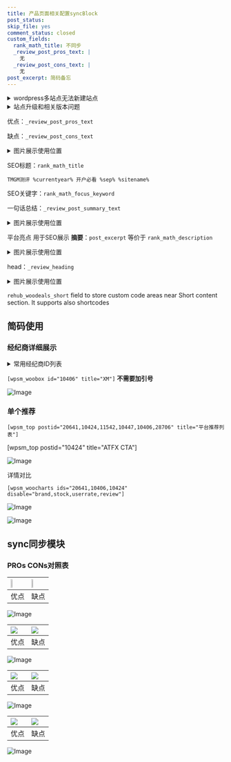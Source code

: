```yaml
---
title: 产品页面相关配置syncBlock
post_status: 
skip_file: yes
comment_status: closed
custom_fields:
  rank_math_title: 不同步
  _review_post_pros_text: |
    无
  _review_post_cons_text: |
    无
post_excerpt: 简码备忘
---
```

<details><summary>wordpress多站点无法新建站点</summary>

<li>和报错需要清理cookies一样的原因</li>
<li>wp-config.php里面<code>define( 'SUBDOMAIN_INSTALL', false );//子域名安装</code></li>
<li>新建子站点是用<code>define( 'SUBDOMAIN_INSTALL', true);//子域名安装</code> 完成以后，改成<code>false</code></li>
</details>

<details><summary>站点升级和相关版本问题</summary>

<p>wordpress：5.9.9
woocommerce：7.5.1
出现问题的地方：主题选项里面>><strong>Product layout >>compact style</strong></p>
<p>如何出现没有用过的字段 导致无法保存。先导出配置 然后进行修改，后面再次恢复即可。</p>
<p>出现部分字段无法显示时，需要返回默认布局后，对产品进行保存就好了。</p>
<p></p>
</details>

优点：`_review_post_pros_text`

缺点：`_review_post_cons_text`

<details><summary>图片展示使用位置</summary>

<img src="https://prod-files-secure.s3.us-west-2.amazonaws.com/39ed1227-6d7d-4570-be36-9ccd4a2c4241/f51d3d83-55d4-4bdf-9604-f37ec77ab556/Untitled.png?X-Amz-Algorithm=AWS4-HMAC-SHA256&X-Amz-Content-Sha256=UNSIGNED-PAYLOAD&X-Amz-Credential=ASIAZI2LB4665WAM2DGA%2F20250718%2Fus-west-2%2Fs3%2Faws4_request&X-Amz-Date=20250718T045519Z&X-Amz-Expires=3600&X-Amz-Security-Token=IQoJb3JpZ2luX2VjEGwaCXVzLXdlc3QtMiJGMEQCIDEfYrKWB6CNLZZT9LBMFc2MNV9in%2FxBgaVmu9P92CHxAiBqwn9eKq2j5OyRrmBURkBMcV7DxnHLV7j%2FMXvo5YeL0SqIBAiF%2F%2F%2F%2F%2F%2F%2F%2F%2F%2F8BEAAaDDYzNzQyMzE4MzgwNSIM0t0GO7kVjUROx6Z0KtwDN34CnYSdEbHT7Uy3wMLiR7f%2FcbTzU%2FXKpETvcGcpSiXFqX9BwLnY8t6JJk%2FbqXYco3krmlSUDb%2BDTCIqaY7Su5T4MJaCclWQsd%2FudEwBBQHGyic%2F4dfevP8RWL1kOZy2tzLC2N2TF%2BfFmnAcT39Eup6TgCzvDhGtuFxBcHvLqlG%2FNbtK%2Ft2P%2FWHI3G3QxeOZGA3qWjZ5ODrqA92gaz%2F4sKKtaldMR8meQ%2F5LUBuGG4sfoc%2BiO78R43Gf6UigqNMo5QoCSAnxNBYxmf1qJCUs09dSFHAET4JB2RoWbUZH6B9ltWQvtZRQgAuugZv8M2%2BjsrlNvnWYidEwNeorJ%2BK2dcEQPJpKeXyhjcP9NP%2F4SiNT6OqtjT5xKnl0z2Iph%2B4c20zAAi4ZRMQq%2FraA%2FfY8FVsicjH4ymvqs02wvZWjppuDaw%2Bs5Rl3nyFrbO5Etp9NgQcM7NE3sCpuIG%2Bg86zb9P2%2FdXpTdYXGYrqxUafEKsGv%2Fv7SzYK8Bz0Whsk8eBmbcOejE4LQXHH7MX7wbMNLRWrpdIHBXwR5JHvAHWN33UAKfIn9j1RNZtW%2BIZx%2BTUmYe5rppfw05enO0Ai4jxKqT82INDK%2FQDbgSUNcAhU%2BpCnyt3cqnRhDu%2BCuJOMwgpXnwwY6pgHM08SIq35Clu0lRQ6ZDRHE2K3%2F0sklllBsjsRPn6S9XMDGG159%2BmYky65Zg1o7IyDly9BDyM1VX%2BVVy3xEllvnQbASJMqczbltg77%2BugWK06VVvUpA5o9nCbDumgtlQt1l5fvTrWtNimG4t5jfgO20u9dTIvnaknMKOGgg3lKahJNbOau0lzOBTcr2%2F2%2FKvwDcUZptCAn%2FCP%2FAtVxjeJmk%2Fw18i%2FJj&X-Amz-Signature=76160be3564dbdab2af3594f9424d2a7e2f0f64b3cecf6d357526221e585046e&X-Amz-SignedHeaders=host&x-amz-checksum-mode=ENABLED&x-id=GetObject" alt="Image">
</details>

SEO标题：`rank_math_title`

`TMGM测评 %currentyear% 开户必看 %sep% %sitename%`

SEO关键字：`rank_math_focus_keyword`

一句话总结：`_review_post_summary_text`

<details><summary>图片展示使用位置</summary>

<img src="https://prod-files-secure.s3.us-west-2.amazonaws.com/39ed1227-6d7d-4570-be36-9ccd4a2c4241/4b96a922-296c-4f4e-8630-d1c870cbce01/Untitled.png?X-Amz-Algorithm=AWS4-HMAC-SHA256&X-Amz-Content-Sha256=UNSIGNED-PAYLOAD&X-Amz-Credential=ASIAZI2LB466ZKWVURT3%2F20250718%2Fus-west-2%2Fs3%2Faws4_request&X-Amz-Date=20250718T045520Z&X-Amz-Expires=3600&X-Amz-Security-Token=IQoJb3JpZ2luX2VjEGwaCXVzLXdlc3QtMiJHMEUCIDVtXoXkERl4dj8s6494c%2FOTO9LFPJQjPHioYVUpWvaSAiEAvCGteZrsNlQIg3%2FpNzQsE7kFeSJWhYZDoWjlFXP8lgkqiAQIhf%2F%2F%2F%2F%2F%2F%2F%2F%2F%2FARAAGgw2Mzc0MjMxODM4MDUiDJ0Va%2F2merH5X6eQ7yrcA4lpkfAyyABi0AWSCbW1MeKeRa%2Fo1psYUe1f1vA6H58jsyXAUuqFQtB79TYdLlDJOHN2igOrO1KxijQRgGE2tr0jZx8x4LS37dT0lpqMAnoaOo5cnrscNmBq5s%2FhIMxVlscF6xi%2Fq9eSDLGeVslYMTn7Osdk0hfkHE1vzinUrbRcMA4hIUC9jYYlYO4xPC0s0WNhRWLccIQlqTmG7F%2BWYew6pQDCbbv60ao7UnOCt3CmfHnmwW%2BUYLwAvc5QLb7ddfTLvsMo%2F7IHIK6kmC8JRWy0Yq0%2F8F9wZbl4vv5ytBNApxhtxXWVkyjaoYExviOPBx2iHSFrEFDm4WB1qEQH1EDx6s89z9rmLrsscLPFN4U4ey80eQYD5qlnuX6unCN1%2F5WG5i7VvWnoQ6fI0zZBistNgYe5RcyS07luGTo6s4Yw8v3vzeSzNp5O3%2FCV0%2BRyXrv7ZcqOP%2Fen7Z9yg%2F1OG651sc%2F9dAPDFxo2w2efKmZnQGeAtUQF4vSKrR1NzdGWEXVkOzmH%2Fknpc7IxMlZFBaH3EzTNjKgD4sbB2hpwjZrhyRDMTBgx4fO0MOjIcDQ0FZLeQV657Gl9UgOadXI4eUeIIaJVo5YwABebsch5gpk6scoHfAzQnGvj2uiNMN%2BV58MGOqUBy%2Bs7F3vNIVVa9cUuMfAsD0Ka6C%2FlWme6cUJ%2BB5pBhjc10DH870lUIfGCvqy237Dsl5aIcnufcnD6rN2ksTmIxhfCsMNzACeISxLVUiP0rfODrNO5qen%2BuAR0FBvY1g5OHZWIErQM7N2F0h1m3K03Lq8Cd%2Brn10ynQ3%2FN%2FfOQAWtMsyUXQ4BRbWwEYVv78VfRpOItELpspNlqO4VSO7vsTQCt0Ue8&X-Amz-Signature=55672c068c82d081377a7dc51f7106aada946ede80bf30f44620a78930fa2e65&X-Amz-SignedHeaders=host&x-amz-checksum-mode=ENABLED&x-id=GetObject" alt="Image">
</details>

平台亮点 用于SEO展示 **摘要**：`post_excerpt`  等价于 `rank_math_description`

<details><summary>图片展示使用位置</summary>

<img src="https://prod-files-secure.s3.us-west-2.amazonaws.com/39ed1227-6d7d-4570-be36-9ccd4a2c4241/1ee11f63-b60a-4dfe-a7a7-d58ff23b5d88/Untitled.png?X-Amz-Algorithm=AWS4-HMAC-SHA256&X-Amz-Content-Sha256=UNSIGNED-PAYLOAD&X-Amz-Credential=ASIAZI2LB466TWSVO5O4%2F20250718%2Fus-west-2%2Fs3%2Faws4_request&X-Amz-Date=20250718T045522Z&X-Amz-Expires=3600&X-Amz-Security-Token=IQoJb3JpZ2luX2VjEG0aCXVzLXdlc3QtMiJGMEQCIFnAT6l7vxJJmVQ0TjFylN5DQ0Bx3TAQTOTm7vZufdjaAiA%2B4TZcYrtvf6SuBSxQnonL45G%2BL%2BSvpIv2V4nfI9gcgyqIBAiF%2F%2F%2F%2F%2F%2F%2F%2F%2F%2F8BEAAaDDYzNzQyMzE4MzgwNSIMPqTWDylSQ%2BIWRRC8KtwDGKgcJpyImamk%2FMI6a7narzXvU9C2r4pQsjyjbwZVNj8Z1WEyCMo9juIkelU6A9Pp9CuB59VAAp0REfs6EWy8SvN4mkn5oEV1ab1zlCI03g6ZAJrZPpvDANzFxOEZLGRe5RmfKlsldLvn8I5Xe5S4NqCBNI6bpUKrUE5fK3Amoq03mgTCDAKDhbs1bbjV%2BzrFPcl5VG002z1WKENNwzc0aQKa8RwaoNeA03%2FtsNvQ4OuxXq1uHdTM1LtoREV7U7Gw5vCWUsgjdgqcOYmPwiqiKgabYhBbFXIxE9yd9L%2BS6%2FklEcJplqcPDMYNBOOHeD6aeECnLEuqOSWAfVbqbrYzRbFy%2F94EZir5%2Bcbrb9pdGmdiWpkweQpIwFOLwGG1030rp%2FXQIcckuqi8jQlscVTHdAlFKfpz%2BXpp%2F0ReiWty7xtEKeyTXOLAqVfNMaC4uKjtl5LtFwaxDdKUqSvapVBFLO9hTqCIjHTvQUehWPqUhqiMhhwe8ae9Vtx%2FRxWmZXpx%2FfmkZzwHKlU2HyVzYpcCJQqg6EK1VPYTM5WvRdxkR8jFTFMS50SRfsVkoUtJzcVstIspA%2F3tr9oy3gefwGI8BsF9czn7oC1xwrGDelLA2IavcrhrUGcJwBUuhRUw15bnwwY6pgE5%2FWIqBfKsl0yZrV%2FCu%2F%2B1IBtcJyjUTcckoPgLz%2FVJEqhiWzylCtgZ4UlQ76pWIpol7IL06%2BVrE3Qqz%2BoqXQ2Fsnwh6qjATq9OPn%2Fc0SpQ0GtiPQRQdfW1sS8ng2%2F4ST5tR%2FNDDLL2QPcdI%2BijIIs6W8l%2FhiA%2BwLWkLtd3aYd6%2F4BgpTjG%2BzfJjTCNFmUgjIqNpdkx7mq8VXbCiaNWXUnn%2BuluTol8&X-Amz-Signature=97f0dc0e40888467bfba0ebafa8634e2cbe0c711daf1673783d8c9a25ca13fe6&X-Amz-SignedHeaders=host&x-amz-checksum-mode=ENABLED&x-id=GetObject" alt="Image">
<img src="https://prod-files-secure.s3.us-west-2.amazonaws.com/39ed1227-6d7d-4570-be36-9ccd4a2c4241/ad4118b5-78d8-4fbe-801e-3b29b5d99c01/Untitled.png?X-Amz-Algorithm=AWS4-HMAC-SHA256&X-Amz-Content-Sha256=UNSIGNED-PAYLOAD&X-Amz-Credential=ASIAZI2LB466TWSVO5O4%2F20250718%2Fus-west-2%2Fs3%2Faws4_request&X-Amz-Date=20250718T045522Z&X-Amz-Expires=3600&X-Amz-Security-Token=IQoJb3JpZ2luX2VjEG0aCXVzLXdlc3QtMiJGMEQCIFnAT6l7vxJJmVQ0TjFylN5DQ0Bx3TAQTOTm7vZufdjaAiA%2B4TZcYrtvf6SuBSxQnonL45G%2BL%2BSvpIv2V4nfI9gcgyqIBAiF%2F%2F%2F%2F%2F%2F%2F%2F%2F%2F8BEAAaDDYzNzQyMzE4MzgwNSIMPqTWDylSQ%2BIWRRC8KtwDGKgcJpyImamk%2FMI6a7narzXvU9C2r4pQsjyjbwZVNj8Z1WEyCMo9juIkelU6A9Pp9CuB59VAAp0REfs6EWy8SvN4mkn5oEV1ab1zlCI03g6ZAJrZPpvDANzFxOEZLGRe5RmfKlsldLvn8I5Xe5S4NqCBNI6bpUKrUE5fK3Amoq03mgTCDAKDhbs1bbjV%2BzrFPcl5VG002z1WKENNwzc0aQKa8RwaoNeA03%2FtsNvQ4OuxXq1uHdTM1LtoREV7U7Gw5vCWUsgjdgqcOYmPwiqiKgabYhBbFXIxE9yd9L%2BS6%2FklEcJplqcPDMYNBOOHeD6aeECnLEuqOSWAfVbqbrYzRbFy%2F94EZir5%2Bcbrb9pdGmdiWpkweQpIwFOLwGG1030rp%2FXQIcckuqi8jQlscVTHdAlFKfpz%2BXpp%2F0ReiWty7xtEKeyTXOLAqVfNMaC4uKjtl5LtFwaxDdKUqSvapVBFLO9hTqCIjHTvQUehWPqUhqiMhhwe8ae9Vtx%2FRxWmZXpx%2FfmkZzwHKlU2HyVzYpcCJQqg6EK1VPYTM5WvRdxkR8jFTFMS50SRfsVkoUtJzcVstIspA%2F3tr9oy3gefwGI8BsF9czn7oC1xwrGDelLA2IavcrhrUGcJwBUuhRUw15bnwwY6pgE5%2FWIqBfKsl0yZrV%2FCu%2F%2B1IBtcJyjUTcckoPgLz%2FVJEqhiWzylCtgZ4UlQ76pWIpol7IL06%2BVrE3Qqz%2BoqXQ2Fsnwh6qjATq9OPn%2Fc0SpQ0GtiPQRQdfW1sS8ng2%2F4ST5tR%2FNDDLL2QPcdI%2BijIIs6W8l%2FhiA%2BwLWkLtd3aYd6%2F4BgpTjG%2BzfJjTCNFmUgjIqNpdkx7mq8VXbCiaNWXUnn%2BuluTol8&X-Amz-Signature=2c8969bac9818325891dd93853ae8a7ff6ef12ba0fa0fc1d4a8945dce5730cb3&X-Amz-SignedHeaders=host&x-amz-checksum-mode=ENABLED&x-id=GetObject" alt="Image">
<img src="https://prod-files-secure.s3.us-west-2.amazonaws.com/39ed1227-6d7d-4570-be36-9ccd4a2c4241/a38cf7c9-a79c-4b64-9e94-13589fe0758b/Untitled.png?X-Amz-Algorithm=AWS4-HMAC-SHA256&X-Amz-Content-Sha256=UNSIGNED-PAYLOAD&X-Amz-Credential=ASIAZI2LB466TWSVO5O4%2F20250718%2Fus-west-2%2Fs3%2Faws4_request&X-Amz-Date=20250718T045522Z&X-Amz-Expires=3600&X-Amz-Security-Token=IQoJb3JpZ2luX2VjEG0aCXVzLXdlc3QtMiJGMEQCIFnAT6l7vxJJmVQ0TjFylN5DQ0Bx3TAQTOTm7vZufdjaAiA%2B4TZcYrtvf6SuBSxQnonL45G%2BL%2BSvpIv2V4nfI9gcgyqIBAiF%2F%2F%2F%2F%2F%2F%2F%2F%2F%2F8BEAAaDDYzNzQyMzE4MzgwNSIMPqTWDylSQ%2BIWRRC8KtwDGKgcJpyImamk%2FMI6a7narzXvU9C2r4pQsjyjbwZVNj8Z1WEyCMo9juIkelU6A9Pp9CuB59VAAp0REfs6EWy8SvN4mkn5oEV1ab1zlCI03g6ZAJrZPpvDANzFxOEZLGRe5RmfKlsldLvn8I5Xe5S4NqCBNI6bpUKrUE5fK3Amoq03mgTCDAKDhbs1bbjV%2BzrFPcl5VG002z1WKENNwzc0aQKa8RwaoNeA03%2FtsNvQ4OuxXq1uHdTM1LtoREV7U7Gw5vCWUsgjdgqcOYmPwiqiKgabYhBbFXIxE9yd9L%2BS6%2FklEcJplqcPDMYNBOOHeD6aeECnLEuqOSWAfVbqbrYzRbFy%2F94EZir5%2Bcbrb9pdGmdiWpkweQpIwFOLwGG1030rp%2FXQIcckuqi8jQlscVTHdAlFKfpz%2BXpp%2F0ReiWty7xtEKeyTXOLAqVfNMaC4uKjtl5LtFwaxDdKUqSvapVBFLO9hTqCIjHTvQUehWPqUhqiMhhwe8ae9Vtx%2FRxWmZXpx%2FfmkZzwHKlU2HyVzYpcCJQqg6EK1VPYTM5WvRdxkR8jFTFMS50SRfsVkoUtJzcVstIspA%2F3tr9oy3gefwGI8BsF9czn7oC1xwrGDelLA2IavcrhrUGcJwBUuhRUw15bnwwY6pgE5%2FWIqBfKsl0yZrV%2FCu%2F%2B1IBtcJyjUTcckoPgLz%2FVJEqhiWzylCtgZ4UlQ76pWIpol7IL06%2BVrE3Qqz%2BoqXQ2Fsnwh6qjATq9OPn%2Fc0SpQ0GtiPQRQdfW1sS8ng2%2F4ST5tR%2FNDDLL2QPcdI%2BijIIs6W8l%2FhiA%2BwLWkLtd3aYd6%2F4BgpTjG%2BzfJjTCNFmUgjIqNpdkx7mq8VXbCiaNWXUnn%2BuluTol8&X-Amz-Signature=573c98cdbd62c2282fb6d92c73245f3cadeddc0ce532ba6b60185abff1d6de0b&X-Amz-SignedHeaders=host&x-amz-checksum-mode=ENABLED&x-id=GetObject" alt="Image">
<img src="https://prod-files-secure.s3.us-west-2.amazonaws.com/39ed1227-6d7d-4570-be36-9ccd4a2c4241/7da6fc1e-d2ac-42ae-8c75-cb5749aa18f6/Untitled.png?X-Amz-Algorithm=AWS4-HMAC-SHA256&X-Amz-Content-Sha256=UNSIGNED-PAYLOAD&X-Amz-Credential=ASIAZI2LB466TWSVO5O4%2F20250718%2Fus-west-2%2Fs3%2Faws4_request&X-Amz-Date=20250718T045522Z&X-Amz-Expires=3600&X-Amz-Security-Token=IQoJb3JpZ2luX2VjEG0aCXVzLXdlc3QtMiJGMEQCIFnAT6l7vxJJmVQ0TjFylN5DQ0Bx3TAQTOTm7vZufdjaAiA%2B4TZcYrtvf6SuBSxQnonL45G%2BL%2BSvpIv2V4nfI9gcgyqIBAiF%2F%2F%2F%2F%2F%2F%2F%2F%2F%2F8BEAAaDDYzNzQyMzE4MzgwNSIMPqTWDylSQ%2BIWRRC8KtwDGKgcJpyImamk%2FMI6a7narzXvU9C2r4pQsjyjbwZVNj8Z1WEyCMo9juIkelU6A9Pp9CuB59VAAp0REfs6EWy8SvN4mkn5oEV1ab1zlCI03g6ZAJrZPpvDANzFxOEZLGRe5RmfKlsldLvn8I5Xe5S4NqCBNI6bpUKrUE5fK3Amoq03mgTCDAKDhbs1bbjV%2BzrFPcl5VG002z1WKENNwzc0aQKa8RwaoNeA03%2FtsNvQ4OuxXq1uHdTM1LtoREV7U7Gw5vCWUsgjdgqcOYmPwiqiKgabYhBbFXIxE9yd9L%2BS6%2FklEcJplqcPDMYNBOOHeD6aeECnLEuqOSWAfVbqbrYzRbFy%2F94EZir5%2Bcbrb9pdGmdiWpkweQpIwFOLwGG1030rp%2FXQIcckuqi8jQlscVTHdAlFKfpz%2BXpp%2F0ReiWty7xtEKeyTXOLAqVfNMaC4uKjtl5LtFwaxDdKUqSvapVBFLO9hTqCIjHTvQUehWPqUhqiMhhwe8ae9Vtx%2FRxWmZXpx%2FfmkZzwHKlU2HyVzYpcCJQqg6EK1VPYTM5WvRdxkR8jFTFMS50SRfsVkoUtJzcVstIspA%2F3tr9oy3gefwGI8BsF9czn7oC1xwrGDelLA2IavcrhrUGcJwBUuhRUw15bnwwY6pgE5%2FWIqBfKsl0yZrV%2FCu%2F%2B1IBtcJyjUTcckoPgLz%2FVJEqhiWzylCtgZ4UlQ76pWIpol7IL06%2BVrE3Qqz%2BoqXQ2Fsnwh6qjATq9OPn%2Fc0SpQ0GtiPQRQdfW1sS8ng2%2F4ST5tR%2FNDDLL2QPcdI%2BijIIs6W8l%2FhiA%2BwLWkLtd3aYd6%2F4BgpTjG%2BzfJjTCNFmUgjIqNpdkx7mq8VXbCiaNWXUnn%2BuluTol8&X-Amz-Signature=b55a4e3ba2233b5925ba531e1e398c002b1e6e43b3814822eefbfcf7ce39bc1e&X-Amz-SignedHeaders=host&x-amz-checksum-mode=ENABLED&x-id=GetObject" alt="Image">
<img src="https://prod-files-secure.s3.us-west-2.amazonaws.com/39ed1227-6d7d-4570-be36-9ccd4a2c4241/7e97f40a-eaee-47f5-b2f9-475f96808fa7/Untitled.png?X-Amz-Algorithm=AWS4-HMAC-SHA256&X-Amz-Content-Sha256=UNSIGNED-PAYLOAD&X-Amz-Credential=ASIAZI2LB466TWSVO5O4%2F20250718%2Fus-west-2%2Fs3%2Faws4_request&X-Amz-Date=20250718T045522Z&X-Amz-Expires=3600&X-Amz-Security-Token=IQoJb3JpZ2luX2VjEG0aCXVzLXdlc3QtMiJGMEQCIFnAT6l7vxJJmVQ0TjFylN5DQ0Bx3TAQTOTm7vZufdjaAiA%2B4TZcYrtvf6SuBSxQnonL45G%2BL%2BSvpIv2V4nfI9gcgyqIBAiF%2F%2F%2F%2F%2F%2F%2F%2F%2F%2F8BEAAaDDYzNzQyMzE4MzgwNSIMPqTWDylSQ%2BIWRRC8KtwDGKgcJpyImamk%2FMI6a7narzXvU9C2r4pQsjyjbwZVNj8Z1WEyCMo9juIkelU6A9Pp9CuB59VAAp0REfs6EWy8SvN4mkn5oEV1ab1zlCI03g6ZAJrZPpvDANzFxOEZLGRe5RmfKlsldLvn8I5Xe5S4NqCBNI6bpUKrUE5fK3Amoq03mgTCDAKDhbs1bbjV%2BzrFPcl5VG002z1WKENNwzc0aQKa8RwaoNeA03%2FtsNvQ4OuxXq1uHdTM1LtoREV7U7Gw5vCWUsgjdgqcOYmPwiqiKgabYhBbFXIxE9yd9L%2BS6%2FklEcJplqcPDMYNBOOHeD6aeECnLEuqOSWAfVbqbrYzRbFy%2F94EZir5%2Bcbrb9pdGmdiWpkweQpIwFOLwGG1030rp%2FXQIcckuqi8jQlscVTHdAlFKfpz%2BXpp%2F0ReiWty7xtEKeyTXOLAqVfNMaC4uKjtl5LtFwaxDdKUqSvapVBFLO9hTqCIjHTvQUehWPqUhqiMhhwe8ae9Vtx%2FRxWmZXpx%2FfmkZzwHKlU2HyVzYpcCJQqg6EK1VPYTM5WvRdxkR8jFTFMS50SRfsVkoUtJzcVstIspA%2F3tr9oy3gefwGI8BsF9czn7oC1xwrGDelLA2IavcrhrUGcJwBUuhRUw15bnwwY6pgE5%2FWIqBfKsl0yZrV%2FCu%2F%2B1IBtcJyjUTcckoPgLz%2FVJEqhiWzylCtgZ4UlQ76pWIpol7IL06%2BVrE3Qqz%2BoqXQ2Fsnwh6qjATq9OPn%2Fc0SpQ0GtiPQRQdfW1sS8ng2%2F4ST5tR%2FNDDLL2QPcdI%2BijIIs6W8l%2FhiA%2BwLWkLtd3aYd6%2F4BgpTjG%2BzfJjTCNFmUgjIqNpdkx7mq8VXbCiaNWXUnn%2BuluTol8&X-Amz-Signature=c2337d7eb45926cb87c34b93084244d25a7f30ea65ab0d0a3a317b16d4fe7331&X-Amz-SignedHeaders=host&x-amz-checksum-mode=ENABLED&x-id=GetObject" alt="Image">
</details>

head：`_review_heading`

<details><summary>图片展示使用位置</summary>

<img src="https://prod-files-secure.s3.us-west-2.amazonaws.com/39ed1227-6d7d-4570-be36-9ccd4a2c4241/3a4650ad-9887-415c-889a-edd51fa54f27/Untitled.png?X-Amz-Algorithm=AWS4-HMAC-SHA256&X-Amz-Content-Sha256=UNSIGNED-PAYLOAD&X-Amz-Credential=ASIAZI2LB466RDW6F4NG%2F20250718%2Fus-west-2%2Fs3%2Faws4_request&X-Amz-Date=20250718T045523Z&X-Amz-Expires=3600&X-Amz-Security-Token=IQoJb3JpZ2luX2VjEGwaCXVzLXdlc3QtMiJHMEUCIQCS8R7uKv8qiinpvBW73cHn24kTy7fGXCXx8y27qay53gIgNRgABci9riV8NUcUyFQ0%2FjTGWlcCoOhE%2BQXn8y9LF%2FkqiAQIhf%2F%2F%2F%2F%2F%2F%2F%2F%2F%2FARAAGgw2Mzc0MjMxODM4MDUiDDoWupTZIuH8lMHD9yrcA5PQ75hNxzImtU3GsA9hFkle2h6vbAOt3jM62gHwYfLfcKnICrMoYqeysQaAUuXJM3n3ajFa%2BJMNkg0NxwRjI2u1efj7l3%2Bov3qePwm9hq1AToGqKdJLUoxzjr8IzoNg27Uj21ss18G4x0ipSytjS2QFTv7JZn%2FGYUIAyW8chSGeJ4zbcSPMz%2FXdGxUr%2BIQXXFUeSa1Xapwdjfgrigu%2BxggKwb18nu%2FCMEuhzOZ9aQAbb3k%2BCWkaZ72XErqJ7qgbQyx3hpxzykk7O%2FoE6%2F3Y%2B1jcKKSoSZPqtefbb68t9jzKbKB2swuwTX%2Buw9JJzsknEicLToP4rWUyaiY4rBsistBk0%2F9n23t9YtR8aAR%2B9VKavd2MUM6FlXIZJGt%2F2%2F00BwrlmCluE4EG2gzPFgyzkvZtLBJvPKVz63%2Bl%2BZBUeAcImFqlb8GTXBeTHtdbfr434T7%2FQkOS1Rw8%2BWo%2FP2cFDsZEcOhn8BBXISBe3h9iZfrQv0gXG84rvIHIrQMO256OjNIbGIs6Jz6%2BO%2Bm7JHle0DpM1v8G3Bhv1qwDSKXpjh6I2R%2BEjTisjb0BUYE%2Fig302QAlzLaJyEmIuz2kKU9pGBvPGhUqErGfnZJh%2FXXso5AWxI0Zvg%2Fwdp3B7zepMIuV58MGOqUB9Ge7UzUGJs4F08jR8jvXohqluenjAliDhputiwEf%2Bnv%2FxQ1ItR5dAex2zRAsUVYcLgGvcWemSRMVpBo%2B%2FKOTDTbxIja9ryWbtWqFDcjamtHi%2FTO3WTX7IhPk5655nyuuJ1ZXOxdkcZoz%2BlYn5KUQOb5mO2wuJS0VtJxe%2Fu2aF65eFeGnIzdvHPNTM%2BlnXRQRQ9SQcoEp3t%2Bw%2FOvi65%2BKf5jAlGbJ&X-Amz-Signature=56e1f06b41887ba9ea7c9cbe293837d78c9513480de4ffc3e8710939f698d958&X-Amz-SignedHeaders=host&x-amz-checksum-mode=ENABLED&x-id=GetObject" alt="Image">
</details>

`rehub_woodeals_short`	field to store custom code areas near Short content section. It supports also shortcodes



## 简码使用

### 经纪商详细展示

<details><summary>常用经纪商ID列表</summary>

<pre><code class="php">嘉盛 ===> 20641  [wpsm_woobox id="20641" title="嘉盛"]
易信easymarkets ===> 11542  [wpsm_woobox id="11542" title="易信easymarkets"]
ATFX外汇 ===> 10424  [wpsm_woobox id="10424" title="ATFX"]
XM ===> 10406  [wpsm_woobox id="10406" title="XM"]
TMGM ===> 29622  [wpsm_woobox id="29622" title="TMGM"]
HYCM ===> 10447  [wpsm_woobox id="10447" title="HYCM"]
fpmarkets澳福外汇 ===> 20639  [wpsm_woobox id="20639" title="fpmarkets澳福外汇"]</code></pre>
</details>

`[wpsm_woobox id="10406" title="XM"]` **不需要加引号**

![Image](https://prod-files-secure.s3.us-west-2.amazonaws.com/39ed1227-6d7d-4570-be36-9ccd4a2c4241/4f898f9d-0fa7-4e43-acd3-ac6bc7be575a/Untitled.png?X-Amz-Algorithm=AWS4-HMAC-SHA256&X-Amz-Content-Sha256=UNSIGNED-PAYLOAD&X-Amz-Credential=ASIAZI2LB466RKKI7XFU%2F20250718%2Fus-west-2%2Fs3%2Faws4_request&X-Amz-Date=20250718T045518Z&X-Amz-Expires=3600&X-Amz-Security-Token=IQoJb3JpZ2luX2VjEGwaCXVzLXdlc3QtMiJIMEYCIQDESEBWh1FzL%2FBR9wibns%2Fy9e3RRM9%2FbVuzCCaIX2qQbwIhAOGA2yKfcKQSFGWVEJ1lnIHz%2FwQvgVid%2FrhtryEhHJa4KogECIX%2F%2F%2F%2F%2F%2F%2F%2F%2F%2FwEQABoMNjM3NDIzMTgzODA1IgzyWayCyQlnr8fkYuUq3ANTvimt0ZCrtjUM6auQQpM%2BURw9TywyFfdzx3HkLuwy2cWGzfpl4NMW5O3FnGHYSWpSE4GznAJR8GJtQp3cFbrZEOF%2BgCJ%2FLxdjfB3kOGr%2BPsPr26FWITdhXBvnrZfDPsGkqBhseyLucbSPj%2FI0HZPMue4pGUfOvWmbb89CK60vq5bYtmgSK%2B4NGcPRj%2FQFn7BA%2BrvQAeBQgbsLeSp7cQIWnS4druUqzlGC8GshM8wLmeGJV5kswloTs9XXnSS82VMfVL%2BKgJU25e6L2PlrDyqsR%2FYmtLLxeHuekz9jNn44a%2FTZU8LMJxCjcdmggETzC8S%2B%2F6rFKh4tSjyM6x5oZtcBGOMHfIBHK3%2FTG7xnT2PIVTTfifoEoK49g7Xu4Likh1AHmzGGH6P8fbIhTsswoNcuP0hRM7V1NbIdF0dGebUirGTWfdnfi4qHrzwTsjP9JzpJl9fydltHDpRPtG3Jr%2FekPb%2FB0Ie8ezawK4cQgX%2F3a8C6vbZ%2F1v%2FMUTowohL%2Fqt5WWATRrzDRzePNnASMxTJX%2BxqEcZvhlf%2FZ0uq0G22%2FRs9RVH1To6jvXXfnwG6ujoWskov3hYLi7YksWADE4CKjLIJ48A9OdgjuniYbSXSl%2BNSelpFfbA4vmtG%2BOTCClefDBjqkAWJTh9k2SBZXUAWC7mQPdFhPx1t48dwTXD%2BYB%2FrDKrU0Hqgj0g1ptlbZrHNfheOLtZEz%2FFEDi7ok13YtW%2BHm2jXKyC1RSvkMQdrrhAiBR%2FTd%2FBSSWSX3kidMFmsp52sL0QAtW8BIaihSC84LaW%2FLF1BxuHD%2FRLbNluoE265cf77AIZUOPzd87fQEkNcX5d9rr%2BRZLfpyxffkJUWPF2zuX1jzmcIp&X-Amz-Signature=6ad4d808ed77de4b26f18069773110df9f68ae67926d5a0fac326acf64c5a23d&X-Amz-SignedHeaders=host&x-amz-checksum-mode=ENABLED&x-id=GetObject)

### 单个推荐
`[wpsm_top postid="20641,10424,11542,10447,10406,28706" title="平台推荐列表"]`

[wpsm_top postid="10424" title="ATFX CTA"]

![Image](https://prod-files-secure.s3.us-west-2.amazonaws.com/39ed1227-6d7d-4570-be36-9ccd4a2c4241/5ac620dc-51a8-48b6-b55d-91f47299193c/Untitled.png?X-Amz-Algorithm=AWS4-HMAC-SHA256&X-Amz-Content-Sha256=UNSIGNED-PAYLOAD&X-Amz-Credential=ASIAZI2LB466RKKI7XFU%2F20250718%2Fus-west-2%2Fs3%2Faws4_request&X-Amz-Date=20250718T045518Z&X-Amz-Expires=3600&X-Amz-Security-Token=IQoJb3JpZ2luX2VjEGwaCXVzLXdlc3QtMiJIMEYCIQDESEBWh1FzL%2FBR9wibns%2Fy9e3RRM9%2FbVuzCCaIX2qQbwIhAOGA2yKfcKQSFGWVEJ1lnIHz%2FwQvgVid%2FrhtryEhHJa4KogECIX%2F%2F%2F%2F%2F%2F%2F%2F%2F%2FwEQABoMNjM3NDIzMTgzODA1IgzyWayCyQlnr8fkYuUq3ANTvimt0ZCrtjUM6auQQpM%2BURw9TywyFfdzx3HkLuwy2cWGzfpl4NMW5O3FnGHYSWpSE4GznAJR8GJtQp3cFbrZEOF%2BgCJ%2FLxdjfB3kOGr%2BPsPr26FWITdhXBvnrZfDPsGkqBhseyLucbSPj%2FI0HZPMue4pGUfOvWmbb89CK60vq5bYtmgSK%2B4NGcPRj%2FQFn7BA%2BrvQAeBQgbsLeSp7cQIWnS4druUqzlGC8GshM8wLmeGJV5kswloTs9XXnSS82VMfVL%2BKgJU25e6L2PlrDyqsR%2FYmtLLxeHuekz9jNn44a%2FTZU8LMJxCjcdmggETzC8S%2B%2F6rFKh4tSjyM6x5oZtcBGOMHfIBHK3%2FTG7xnT2PIVTTfifoEoK49g7Xu4Likh1AHmzGGH6P8fbIhTsswoNcuP0hRM7V1NbIdF0dGebUirGTWfdnfi4qHrzwTsjP9JzpJl9fydltHDpRPtG3Jr%2FekPb%2FB0Ie8ezawK4cQgX%2F3a8C6vbZ%2F1v%2FMUTowohL%2Fqt5WWATRrzDRzePNnASMxTJX%2BxqEcZvhlf%2FZ0uq0G22%2FRs9RVH1To6jvXXfnwG6ujoWskov3hYLi7YksWADE4CKjLIJ48A9OdgjuniYbSXSl%2BNSelpFfbA4vmtG%2BOTCClefDBjqkAWJTh9k2SBZXUAWC7mQPdFhPx1t48dwTXD%2BYB%2FrDKrU0Hqgj0g1ptlbZrHNfheOLtZEz%2FFEDi7ok13YtW%2BHm2jXKyC1RSvkMQdrrhAiBR%2FTd%2FBSSWSX3kidMFmsp52sL0QAtW8BIaihSC84LaW%2FLF1BxuHD%2FRLbNluoE265cf77AIZUOPzd87fQEkNcX5d9rr%2BRZLfpyxffkJUWPF2zuX1jzmcIp&X-Amz-Signature=d85e0e60fa733c61bc007d5f53c38182b1792c276a0e0d2b7d694dd0d495daa7&X-Amz-SignedHeaders=host&x-amz-checksum-mode=ENABLED&x-id=GetObject)

详情对比

`[wpsm_woocharts ids="20641,10406,10424" disable="brand,stock,userrate,review"]`

![Image](https://prod-files-secure.s3.us-west-2.amazonaws.com/39ed1227-6d7d-4570-be36-9ccd4a2c4241/bf3ba45f-b9f3-4295-8aef-b4a495fd25f4/Untitled.png?X-Amz-Algorithm=AWS4-HMAC-SHA256&X-Amz-Content-Sha256=UNSIGNED-PAYLOAD&X-Amz-Credential=ASIAZI2LB466RKKI7XFU%2F20250718%2Fus-west-2%2Fs3%2Faws4_request&X-Amz-Date=20250718T045518Z&X-Amz-Expires=3600&X-Amz-Security-Token=IQoJb3JpZ2luX2VjEGwaCXVzLXdlc3QtMiJIMEYCIQDESEBWh1FzL%2FBR9wibns%2Fy9e3RRM9%2FbVuzCCaIX2qQbwIhAOGA2yKfcKQSFGWVEJ1lnIHz%2FwQvgVid%2FrhtryEhHJa4KogECIX%2F%2F%2F%2F%2F%2F%2F%2F%2F%2FwEQABoMNjM3NDIzMTgzODA1IgzyWayCyQlnr8fkYuUq3ANTvimt0ZCrtjUM6auQQpM%2BURw9TywyFfdzx3HkLuwy2cWGzfpl4NMW5O3FnGHYSWpSE4GznAJR8GJtQp3cFbrZEOF%2BgCJ%2FLxdjfB3kOGr%2BPsPr26FWITdhXBvnrZfDPsGkqBhseyLucbSPj%2FI0HZPMue4pGUfOvWmbb89CK60vq5bYtmgSK%2B4NGcPRj%2FQFn7BA%2BrvQAeBQgbsLeSp7cQIWnS4druUqzlGC8GshM8wLmeGJV5kswloTs9XXnSS82VMfVL%2BKgJU25e6L2PlrDyqsR%2FYmtLLxeHuekz9jNn44a%2FTZU8LMJxCjcdmggETzC8S%2B%2F6rFKh4tSjyM6x5oZtcBGOMHfIBHK3%2FTG7xnT2PIVTTfifoEoK49g7Xu4Likh1AHmzGGH6P8fbIhTsswoNcuP0hRM7V1NbIdF0dGebUirGTWfdnfi4qHrzwTsjP9JzpJl9fydltHDpRPtG3Jr%2FekPb%2FB0Ie8ezawK4cQgX%2F3a8C6vbZ%2F1v%2FMUTowohL%2Fqt5WWATRrzDRzePNnASMxTJX%2BxqEcZvhlf%2FZ0uq0G22%2FRs9RVH1To6jvXXfnwG6ujoWskov3hYLi7YksWADE4CKjLIJ48A9OdgjuniYbSXSl%2BNSelpFfbA4vmtG%2BOTCClefDBjqkAWJTh9k2SBZXUAWC7mQPdFhPx1t48dwTXD%2BYB%2FrDKrU0Hqgj0g1ptlbZrHNfheOLtZEz%2FFEDi7ok13YtW%2BHm2jXKyC1RSvkMQdrrhAiBR%2FTd%2FBSSWSX3kidMFmsp52sL0QAtW8BIaihSC84LaW%2FLF1BxuHD%2FRLbNluoE265cf77AIZUOPzd87fQEkNcX5d9rr%2BRZLfpyxffkJUWPF2zuX1jzmcIp&X-Amz-Signature=ee8e3f174ecea60b5f15a6dc9d3bb09f843d566457d6bb6c19ad485dc9cbd4e7&X-Amz-SignedHeaders=host&x-amz-checksum-mode=ENABLED&x-id=GetObject)

![Image](https://prod-files-secure.s3.us-west-2.amazonaws.com/39ed1227-6d7d-4570-be36-9ccd4a2c4241/30bc56ef-f383-4b48-9768-2ebc9e436ec0/Untitled.png?X-Amz-Algorithm=AWS4-HMAC-SHA256&X-Amz-Content-Sha256=UNSIGNED-PAYLOAD&X-Amz-Credential=ASIAZI2LB466RKKI7XFU%2F20250718%2Fus-west-2%2Fs3%2Faws4_request&X-Amz-Date=20250718T045518Z&X-Amz-Expires=3600&X-Amz-Security-Token=IQoJb3JpZ2luX2VjEGwaCXVzLXdlc3QtMiJIMEYCIQDESEBWh1FzL%2FBR9wibns%2Fy9e3RRM9%2FbVuzCCaIX2qQbwIhAOGA2yKfcKQSFGWVEJ1lnIHz%2FwQvgVid%2FrhtryEhHJa4KogECIX%2F%2F%2F%2F%2F%2F%2F%2F%2F%2FwEQABoMNjM3NDIzMTgzODA1IgzyWayCyQlnr8fkYuUq3ANTvimt0ZCrtjUM6auQQpM%2BURw9TywyFfdzx3HkLuwy2cWGzfpl4NMW5O3FnGHYSWpSE4GznAJR8GJtQp3cFbrZEOF%2BgCJ%2FLxdjfB3kOGr%2BPsPr26FWITdhXBvnrZfDPsGkqBhseyLucbSPj%2FI0HZPMue4pGUfOvWmbb89CK60vq5bYtmgSK%2B4NGcPRj%2FQFn7BA%2BrvQAeBQgbsLeSp7cQIWnS4druUqzlGC8GshM8wLmeGJV5kswloTs9XXnSS82VMfVL%2BKgJU25e6L2PlrDyqsR%2FYmtLLxeHuekz9jNn44a%2FTZU8LMJxCjcdmggETzC8S%2B%2F6rFKh4tSjyM6x5oZtcBGOMHfIBHK3%2FTG7xnT2PIVTTfifoEoK49g7Xu4Likh1AHmzGGH6P8fbIhTsswoNcuP0hRM7V1NbIdF0dGebUirGTWfdnfi4qHrzwTsjP9JzpJl9fydltHDpRPtG3Jr%2FekPb%2FB0Ie8ezawK4cQgX%2F3a8C6vbZ%2F1v%2FMUTowohL%2Fqt5WWATRrzDRzePNnASMxTJX%2BxqEcZvhlf%2FZ0uq0G22%2FRs9RVH1To6jvXXfnwG6ujoWskov3hYLi7YksWADE4CKjLIJ48A9OdgjuniYbSXSl%2BNSelpFfbA4vmtG%2BOTCClefDBjqkAWJTh9k2SBZXUAWC7mQPdFhPx1t48dwTXD%2BYB%2FrDKrU0Hqgj0g1ptlbZrHNfheOLtZEz%2FFEDi7ok13YtW%2BHm2jXKyC1RSvkMQdrrhAiBR%2FTd%2FBSSWSX3kidMFmsp52sL0QAtW8BIaihSC84LaW%2FLF1BxuHD%2FRLbNluoE265cf77AIZUOPzd87fQEkNcX5d9rr%2BRZLfpyxffkJUWPF2zuX1jzmcIp&X-Amz-Signature=6c578ac0d5cdf507e64ac9c40e7d6436f1c76ff50c3d1a6f627f1b38e1e3650f&X-Amz-SignedHeaders=host&x-amz-checksum-mode=ENABLED&x-id=GetObject)

## sync同步模块

### PROs CONs对照表

| <img src="https://cdn.ifttt.fun/gh/jarlin8/OSS@main/icons/customize/pros.svg" height="auto" width="37.3%"> | <img src="https://cdn.ifttt.fun/gh/jarlin8/OSS@main/icons/customize/cons.svg" height="auto" width="28.8%"> |
| :--- | :--- |
| 优点 | 缺点 |

![Image](https://prod-files-secure.s3.us-west-2.amazonaws.com/39ed1227-6d7d-4570-be36-9ccd4a2c4241/8742b755-dfb5-4004-9a5f-d6e561664bd8/Untitled.png?X-Amz-Algorithm=AWS4-HMAC-SHA256&X-Amz-Content-Sha256=UNSIGNED-PAYLOAD&X-Amz-Credential=ASIAZI2LB466RKKI7XFU%2F20250718%2Fus-west-2%2Fs3%2Faws4_request&X-Amz-Date=20250718T045518Z&X-Amz-Expires=3600&X-Amz-Security-Token=IQoJb3JpZ2luX2VjEGwaCXVzLXdlc3QtMiJIMEYCIQDESEBWh1FzL%2FBR9wibns%2Fy9e3RRM9%2FbVuzCCaIX2qQbwIhAOGA2yKfcKQSFGWVEJ1lnIHz%2FwQvgVid%2FrhtryEhHJa4KogECIX%2F%2F%2F%2F%2F%2F%2F%2F%2F%2FwEQABoMNjM3NDIzMTgzODA1IgzyWayCyQlnr8fkYuUq3ANTvimt0ZCrtjUM6auQQpM%2BURw9TywyFfdzx3HkLuwy2cWGzfpl4NMW5O3FnGHYSWpSE4GznAJR8GJtQp3cFbrZEOF%2BgCJ%2FLxdjfB3kOGr%2BPsPr26FWITdhXBvnrZfDPsGkqBhseyLucbSPj%2FI0HZPMue4pGUfOvWmbb89CK60vq5bYtmgSK%2B4NGcPRj%2FQFn7BA%2BrvQAeBQgbsLeSp7cQIWnS4druUqzlGC8GshM8wLmeGJV5kswloTs9XXnSS82VMfVL%2BKgJU25e6L2PlrDyqsR%2FYmtLLxeHuekz9jNn44a%2FTZU8LMJxCjcdmggETzC8S%2B%2F6rFKh4tSjyM6x5oZtcBGOMHfIBHK3%2FTG7xnT2PIVTTfifoEoK49g7Xu4Likh1AHmzGGH6P8fbIhTsswoNcuP0hRM7V1NbIdF0dGebUirGTWfdnfi4qHrzwTsjP9JzpJl9fydltHDpRPtG3Jr%2FekPb%2FB0Ie8ezawK4cQgX%2F3a8C6vbZ%2F1v%2FMUTowohL%2Fqt5WWATRrzDRzePNnASMxTJX%2BxqEcZvhlf%2FZ0uq0G22%2FRs9RVH1To6jvXXfnwG6ujoWskov3hYLi7YksWADE4CKjLIJ48A9OdgjuniYbSXSl%2BNSelpFfbA4vmtG%2BOTCClefDBjqkAWJTh9k2SBZXUAWC7mQPdFhPx1t48dwTXD%2BYB%2FrDKrU0Hqgj0g1ptlbZrHNfheOLtZEz%2FFEDi7ok13YtW%2BHm2jXKyC1RSvkMQdrrhAiBR%2FTd%2FBSSWSX3kidMFmsp52sL0QAtW8BIaihSC84LaW%2FLF1BxuHD%2FRLbNluoE265cf77AIZUOPzd87fQEkNcX5d9rr%2BRZLfpyxffkJUWPF2zuX1jzmcIp&X-Amz-Signature=a5b1aedb780fc1d960fb1748f73907842eba9fa8d475e34958b3b0e279257760&X-Amz-SignedHeaders=host&x-amz-checksum-mode=ENABLED&x-id=GetObject)

| <img src="https://cdn.ifttt.fun/gh/jarlin8/OSS@main/icons/customize/pros1.svg" height="auto"> | <img src="https://cdn.ifttt.fun/gh/jarlin8/OSS@main/icons/customize/cons1.svg" height="auto"> |
| :--- | :--- |
| 优点 | 缺点 |

![Image](https://prod-files-secure.s3.us-west-2.amazonaws.com/39ed1227-6d7d-4570-be36-9ccd4a2c4241/806358f8-c9c4-4e17-bb35-c6c76a5397a5/Untitled.png?X-Amz-Algorithm=AWS4-HMAC-SHA256&X-Amz-Content-Sha256=UNSIGNED-PAYLOAD&X-Amz-Credential=ASIAZI2LB466RKKI7XFU%2F20250718%2Fus-west-2%2Fs3%2Faws4_request&X-Amz-Date=20250718T045518Z&X-Amz-Expires=3600&X-Amz-Security-Token=IQoJb3JpZ2luX2VjEGwaCXVzLXdlc3QtMiJIMEYCIQDESEBWh1FzL%2FBR9wibns%2Fy9e3RRM9%2FbVuzCCaIX2qQbwIhAOGA2yKfcKQSFGWVEJ1lnIHz%2FwQvgVid%2FrhtryEhHJa4KogECIX%2F%2F%2F%2F%2F%2F%2F%2F%2F%2FwEQABoMNjM3NDIzMTgzODA1IgzyWayCyQlnr8fkYuUq3ANTvimt0ZCrtjUM6auQQpM%2BURw9TywyFfdzx3HkLuwy2cWGzfpl4NMW5O3FnGHYSWpSE4GznAJR8GJtQp3cFbrZEOF%2BgCJ%2FLxdjfB3kOGr%2BPsPr26FWITdhXBvnrZfDPsGkqBhseyLucbSPj%2FI0HZPMue4pGUfOvWmbb89CK60vq5bYtmgSK%2B4NGcPRj%2FQFn7BA%2BrvQAeBQgbsLeSp7cQIWnS4druUqzlGC8GshM8wLmeGJV5kswloTs9XXnSS82VMfVL%2BKgJU25e6L2PlrDyqsR%2FYmtLLxeHuekz9jNn44a%2FTZU8LMJxCjcdmggETzC8S%2B%2F6rFKh4tSjyM6x5oZtcBGOMHfIBHK3%2FTG7xnT2PIVTTfifoEoK49g7Xu4Likh1AHmzGGH6P8fbIhTsswoNcuP0hRM7V1NbIdF0dGebUirGTWfdnfi4qHrzwTsjP9JzpJl9fydltHDpRPtG3Jr%2FekPb%2FB0Ie8ezawK4cQgX%2F3a8C6vbZ%2F1v%2FMUTowohL%2Fqt5WWATRrzDRzePNnASMxTJX%2BxqEcZvhlf%2FZ0uq0G22%2FRs9RVH1To6jvXXfnwG6ujoWskov3hYLi7YksWADE4CKjLIJ48A9OdgjuniYbSXSl%2BNSelpFfbA4vmtG%2BOTCClefDBjqkAWJTh9k2SBZXUAWC7mQPdFhPx1t48dwTXD%2BYB%2FrDKrU0Hqgj0g1ptlbZrHNfheOLtZEz%2FFEDi7ok13YtW%2BHm2jXKyC1RSvkMQdrrhAiBR%2FTd%2FBSSWSX3kidMFmsp52sL0QAtW8BIaihSC84LaW%2FLF1BxuHD%2FRLbNluoE265cf77AIZUOPzd87fQEkNcX5d9rr%2BRZLfpyxffkJUWPF2zuX1jzmcIp&X-Amz-Signature=9f9658327939b6dae12ce6a42f03a631c47ac1a66a50ea94b4bbc15bde15700f&X-Amz-SignedHeaders=host&x-amz-checksum-mode=ENABLED&x-id=GetObject)

| <img src="https://cdn.ifttt.fun/gh/jarlin8/OSS@main/icons/customize/pros2.svg" height="auto"> | <img src="https://cdn.ifttt.fun/gh/jarlin8/OSS@main/icons/customize/cons2.svg" height="auto"> |
| :--- | :--- |
| 优点 | 缺点 |

![Image](https://prod-files-secure.s3.us-west-2.amazonaws.com/39ed1227-6d7d-4570-be36-9ccd4a2c4241/a9245ec9-70dd-4005-b534-0d54315fc5f3/Untitled.png?X-Amz-Algorithm=AWS4-HMAC-SHA256&X-Amz-Content-Sha256=UNSIGNED-PAYLOAD&X-Amz-Credential=ASIAZI2LB466RKKI7XFU%2F20250718%2Fus-west-2%2Fs3%2Faws4_request&X-Amz-Date=20250718T045518Z&X-Amz-Expires=3600&X-Amz-Security-Token=IQoJb3JpZ2luX2VjEGwaCXVzLXdlc3QtMiJIMEYCIQDESEBWh1FzL%2FBR9wibns%2Fy9e3RRM9%2FbVuzCCaIX2qQbwIhAOGA2yKfcKQSFGWVEJ1lnIHz%2FwQvgVid%2FrhtryEhHJa4KogECIX%2F%2F%2F%2F%2F%2F%2F%2F%2F%2FwEQABoMNjM3NDIzMTgzODA1IgzyWayCyQlnr8fkYuUq3ANTvimt0ZCrtjUM6auQQpM%2BURw9TywyFfdzx3HkLuwy2cWGzfpl4NMW5O3FnGHYSWpSE4GznAJR8GJtQp3cFbrZEOF%2BgCJ%2FLxdjfB3kOGr%2BPsPr26FWITdhXBvnrZfDPsGkqBhseyLucbSPj%2FI0HZPMue4pGUfOvWmbb89CK60vq5bYtmgSK%2B4NGcPRj%2FQFn7BA%2BrvQAeBQgbsLeSp7cQIWnS4druUqzlGC8GshM8wLmeGJV5kswloTs9XXnSS82VMfVL%2BKgJU25e6L2PlrDyqsR%2FYmtLLxeHuekz9jNn44a%2FTZU8LMJxCjcdmggETzC8S%2B%2F6rFKh4tSjyM6x5oZtcBGOMHfIBHK3%2FTG7xnT2PIVTTfifoEoK49g7Xu4Likh1AHmzGGH6P8fbIhTsswoNcuP0hRM7V1NbIdF0dGebUirGTWfdnfi4qHrzwTsjP9JzpJl9fydltHDpRPtG3Jr%2FekPb%2FB0Ie8ezawK4cQgX%2F3a8C6vbZ%2F1v%2FMUTowohL%2Fqt5WWATRrzDRzePNnASMxTJX%2BxqEcZvhlf%2FZ0uq0G22%2FRs9RVH1To6jvXXfnwG6ujoWskov3hYLi7YksWADE4CKjLIJ48A9OdgjuniYbSXSl%2BNSelpFfbA4vmtG%2BOTCClefDBjqkAWJTh9k2SBZXUAWC7mQPdFhPx1t48dwTXD%2BYB%2FrDKrU0Hqgj0g1ptlbZrHNfheOLtZEz%2FFEDi7ok13YtW%2BHm2jXKyC1RSvkMQdrrhAiBR%2FTd%2FBSSWSX3kidMFmsp52sL0QAtW8BIaihSC84LaW%2FLF1BxuHD%2FRLbNluoE265cf77AIZUOPzd87fQEkNcX5d9rr%2BRZLfpyxffkJUWPF2zuX1jzmcIp&X-Amz-Signature=bdc39d78e5238d83358835544d4357e3660b68eae2df63fe295d308088a54fc3&X-Amz-SignedHeaders=host&x-amz-checksum-mode=ENABLED&x-id=GetObject)

| <img src="https://cdn.ifttt.fun/gh/jarlin8/OSS@main/icons/customize/pros3.svg" height="auto"> | <img src="https://cdn.ifttt.fun/gh/jarlin8/OSS@main/icons/customize/cons3.svg" height="auto"> |
| :--- | :--- |
| 优点 | 缺点 |

![Image](https://prod-files-secure.s3.us-west-2.amazonaws.com/39ed1227-6d7d-4570-be36-9ccd4a2c4241/e1e580a2-2e5c-4780-9ff4-19c318fc2284/Untitled.png?X-Amz-Algorithm=AWS4-HMAC-SHA256&X-Amz-Content-Sha256=UNSIGNED-PAYLOAD&X-Amz-Credential=ASIAZI2LB466RKKI7XFU%2F20250718%2Fus-west-2%2Fs3%2Faws4_request&X-Amz-Date=20250718T045518Z&X-Amz-Expires=3600&X-Amz-Security-Token=IQoJb3JpZ2luX2VjEGwaCXVzLXdlc3QtMiJIMEYCIQDESEBWh1FzL%2FBR9wibns%2Fy9e3RRM9%2FbVuzCCaIX2qQbwIhAOGA2yKfcKQSFGWVEJ1lnIHz%2FwQvgVid%2FrhtryEhHJa4KogECIX%2F%2F%2F%2F%2F%2F%2F%2F%2F%2FwEQABoMNjM3NDIzMTgzODA1IgzyWayCyQlnr8fkYuUq3ANTvimt0ZCrtjUM6auQQpM%2BURw9TywyFfdzx3HkLuwy2cWGzfpl4NMW5O3FnGHYSWpSE4GznAJR8GJtQp3cFbrZEOF%2BgCJ%2FLxdjfB3kOGr%2BPsPr26FWITdhXBvnrZfDPsGkqBhseyLucbSPj%2FI0HZPMue4pGUfOvWmbb89CK60vq5bYtmgSK%2B4NGcPRj%2FQFn7BA%2BrvQAeBQgbsLeSp7cQIWnS4druUqzlGC8GshM8wLmeGJV5kswloTs9XXnSS82VMfVL%2BKgJU25e6L2PlrDyqsR%2FYmtLLxeHuekz9jNn44a%2FTZU8LMJxCjcdmggETzC8S%2B%2F6rFKh4tSjyM6x5oZtcBGOMHfIBHK3%2FTG7xnT2PIVTTfifoEoK49g7Xu4Likh1AHmzGGH6P8fbIhTsswoNcuP0hRM7V1NbIdF0dGebUirGTWfdnfi4qHrzwTsjP9JzpJl9fydltHDpRPtG3Jr%2FekPb%2FB0Ie8ezawK4cQgX%2F3a8C6vbZ%2F1v%2FMUTowohL%2Fqt5WWATRrzDRzePNnASMxTJX%2BxqEcZvhlf%2FZ0uq0G22%2FRs9RVH1To6jvXXfnwG6ujoWskov3hYLi7YksWADE4CKjLIJ48A9OdgjuniYbSXSl%2BNSelpFfbA4vmtG%2BOTCClefDBjqkAWJTh9k2SBZXUAWC7mQPdFhPx1t48dwTXD%2BYB%2FrDKrU0Hqgj0g1ptlbZrHNfheOLtZEz%2FFEDi7ok13YtW%2BHm2jXKyC1RSvkMQdrrhAiBR%2FTd%2FBSSWSX3kidMFmsp52sL0QAtW8BIaihSC84LaW%2FLF1BxuHD%2FRLbNluoE265cf77AIZUOPzd87fQEkNcX5d9rr%2BRZLfpyxffkJUWPF2zuX1jzmcIp&X-Amz-Signature=86474306ce454145b3119e7d031f9e4b9580ac02a9f9ccfa7accc22089151b36&X-Amz-SignedHeaders=host&x-amz-checksum-mode=ENABLED&x-id=GetObject)